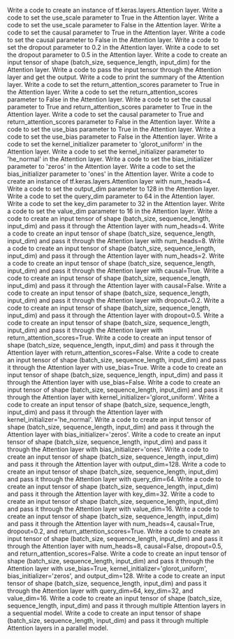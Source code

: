 Write a code to create an instance of tf.keras.layers.Attention layer.
Write a code to set the use_scale parameter to True in the Attention layer.
Write a code to set the use_scale parameter to False in the Attention layer.
Write a code to set the causal parameter to True in the Attention layer.
Write a code to set the causal parameter to False in the Attention layer.
Write a code to set the dropout parameter to 0.2 in the Attention layer.
Write a code to set the dropout parameter to 0.5 in the Attention layer.
Write a code to create an input tensor of shape (batch_size, sequence_length, input_dim) for the Attention layer.
Write a code to pass the input tensor through the Attention layer and get the output.
Write a code to print the summary of the Attention layer.
Write a code to set the return_attention_scores parameter to True in the Attention layer.
Write a code to set the return_attention_scores parameter to False in the Attention layer.
Write a code to set the causal parameter to True and return_attention_scores parameter to True in the Attention layer.
Write a code to set the causal parameter to True and return_attention_scores parameter to False in the Attention layer.
Write a code to set the use_bias parameter to True in the Attention layer.
Write a code to set the use_bias parameter to False in the Attention layer.
Write a code to set the kernel_initializer parameter to 'glorot_uniform' in the Attention layer.
Write a code to set the kernel_initializer parameter to 'he_normal' in the Attention layer.
Write a code to set the bias_initializer parameter to 'zeros' in the Attention layer.
Write a code to set the bias_initializer parameter to 'ones' in the Attention layer.
Write a code to create an instance of tf.keras.layers.Attention layer with num_heads=4.
Write a code to set the output_dim parameter to 128 in the Attention layer.
Write a code to set the query_dim parameter to 64 in the Attention layer.
Write a code to set the key_dim parameter to 32 in the Attention layer.
Write a code to set the value_dim parameter to 16 in the Attention layer.
Write a code to create an input tensor of shape (batch_size, sequence_length, input_dim) and pass it through the Attention layer with num_heads=4.
Write a code to create an input tensor of shape (batch_size, sequence_length, input_dim) and pass it through the Attention layer with num_heads=8.
Write a code to create an input tensor of shape (batch_size, sequence_length, input_dim) and pass it through the Attention layer with num_heads=2.
Write a code to create an input tensor of shape (batch_size, sequence_length, input_dim) and pass it through the Attention layer with causal=True.
Write a code to create an input tensor of shape (batch_size, sequence_length, input_dim) and pass it through the Attention layer with causal=False.
Write a code to create an input tensor of shape (batch_size, sequence_length, input_dim) and pass it through the Attention layer with dropout=0.2.
Write a code to create an input tensor of shape (batch_size, sequence_length, input_dim) and pass it through the Attention layer with dropout=0.5.
Write a code to create an input tensor of shape (batch_size, sequence_length, input_dim) and pass it through the Attention layer with return_attention_scores=True.
Write a code to create an input tensor of shape (batch_size, sequence_length, input_dim) and pass it through the Attention layer with return_attention_scores=False.
Write a code to create an input tensor of shape (batch_size, sequence_length, input_dim) and pass it through the Attention layer with use_bias=True.
Write a code to create an input tensor of shape (batch_size, sequence_length, input_dim) and pass it through the Attention layer with use_bias=False.
Write a code to create an input tensor of shape (batch_size, sequence_length, input_dim) and pass it through the Attention layer with kernel_initializer='glorot_uniform'.
Write a code to create an input tensor of shape (batch_size, sequence_length, input_dim) and pass it through the Attention layer with kernel_initializer='he_normal'.
Write a code to create an input tensor of shape (batch_size, sequence_length, input_dim) and pass it through the Attention layer with bias_initializer='zeros'.
Write a code to create an input tensor of shape (batch_size, sequence_length, input_dim) and pass it through the Attention layer with bias_initializer='ones'.
Write a code to create an input tensor of shape (batch_size, sequence_length, input_dim) and pass it through the Attention layer with output_dim=128.
Write a code to create an input tensor of shape (batch_size, sequence_length, input_dim) and pass it through the Attention layer with query_dim=64.
Write a code to create an input tensor of shape (batch_size, sequence_length, input_dim) and pass it through the Attention layer with key_dim=32.
Write a code to create an input tensor of shape (batch_size, sequence_length, input_dim) and pass it through the Attention layer with value_dim=16.
Write a code to create an input tensor of shape (batch_size, sequence_length, input_dim) and pass it through the Attention layer with num_heads=4, causal=True, dropout=0.2, and return_attention_scores=True.
Write a code to create an input tensor of shape (batch_size, sequence_length, input_dim) and pass it through the Attention layer with num_heads=8, causal=False, dropout=0.5, and return_attention_scores=False.
Write a code to create an input tensor of shape (batch_size, sequence_length, input_dim) and pass it through the Attention layer with use_bias=True, kernel_initializer='glorot_uniform', bias_initializer='zeros', and output_dim=128.
Write a code to create an input tensor of shape (batch_size, sequence_length, input_dim) and pass it through the Attention layer with query_dim=64, key_dim=32, and value_dim=16.
Write a code to create an input tensor of shape (batch_size, sequence_length, input_dim) and pass it through multiple Attention layers in a sequential model.
Write a code to create an input tensor of shape (batch_size, sequence_length, input_dim) and pass it through multiple Attention layers in a parallel model.